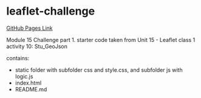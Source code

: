 # leaflet-challenge

[GitHub Pages Link](https://jasont1209.github.io/leaflet-challenge/)

Module 15 Challenge part 1.
starter code taken from Unit 15 - Leaflet class 1 activity 10: Stu_GeoJson

contains:
- static folder with subfolder css and style.css, and subfolder js with logic.js
- index.html
- README.md

